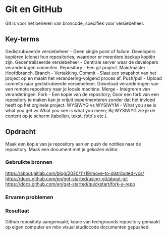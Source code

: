 # Git en GitHub
Git is voor het beheren van broncode, specifiek voor versiebeheer. 

## Key-terms
Gedistrubueerde versiebeheer - Geen single point of failure. Developers kopiëren (clone) hun repositories, waardoor er meerdere backup kopiën zijn. 
Gecentraliseerde versiebeheer - Centrale server waar de developers veranderingen commiten. 
Repository - Een git project. 
Main/master - Hoofdbranch.
Branch - Vertakking.
Commit - Slaat een snapshot van het project op en maakt het verandering-volgend proces af. 
Push/pull - Upload commits naar gedistrubeerde versiebeheer. Download veranderingen van een remote repository naar je locale machine. 
Merge - Integreren van veranderingen. 
Fork - Een kopie van de repository; Door een fork van een repository te maken kan je vrijuit experimenteren zonder dat het invloed heeft op het orginele project. 
WYSIWYG vs WYSIWYM - What you see is what you get vs What you see is what you meen; Bij WYSIWYG zie je de content op je scherm (tabellen, tekst, foto's etc.). 

## Opdracht
Maak een kopie van je repository aan en push de notities naar de repository.
Maak een document met je gekozen editor.

### Gebruikte bronnen
https://about.gitlab.com/blog/2020/11/19/move-to-distributed-vcs/
https://docs.github.com/en/get-started/using-git/about-git
https://docs.github.com/en/get-started/quickstart/fork-a-repo

### Ervaren problemen


### Resultaat
Github repositoty aangemaakt; kopie van techgrounds repository gemaakt op eigen computer en mbv visual studiocode documenten gepushed. 

